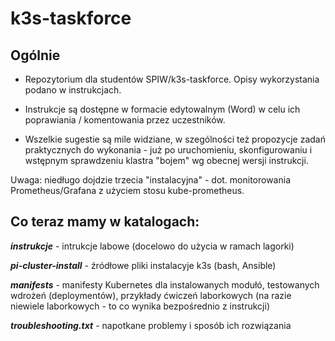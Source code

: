 # k3s-taskforce

## **Ogólnie**

* Repozytorium dla studentów SPIW/k3s-taskforce. Opisy wykorzystania podano w instrukcjach.

* Instrukcje są dostępne w formacie edytowalnym (Word) w celu ich poprawiania / komentowania przez uczestników.

* Wszelkie sugestie są mile widziane, w szególności też propozycje zadań praktycznych do wykonania - już po uruchomieniu, skonfigurowaniu i wstępnym sprawdzeniu klastra "bojem" wg obecnej wersji instrukcji.

Uwaga: niedługo dojdzie trzecia "instalacyjna" - dot. monitorowania Prometheus/Grafana z użyciem stosu kube-prometheus.

## **Co teraz mamy w katalogach:**

**_instrukcje_** - intrukcje labowe (docelowo do użycia w ramach lagorki)

**_pi-cluster-install_** - źródłowe pliki instalacyje k3s (bash, Ansible)

**_manifests_** - manifesty Kubernetes dla instalowanych modułó, testowanych wdrożeń (deploymentów), przykłady ćwiczeń laborkowych (na razie niewiele laborkowych - to co wynika bezpośrednio z instrukcji)

**_troubleshooting.txt_** - napotkane problemy i sposób ich rozwiązania


